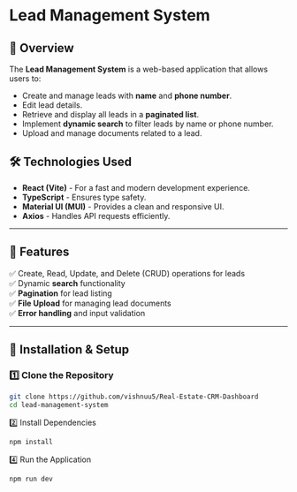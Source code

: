 # Lead Management System

## 🚀 Overview
The **Lead Management System** is a web-based application that allows users to:
- Create and manage leads with **name** and **phone number**.
- Edit lead details.
- Retrieve and display all leads in a **paginated list**.
- Implement **dynamic search** to filter leads by name or phone number.
- Upload and manage documents related to a lead.

## 🛠️ Technologies Used

- **React (Vite)** - For a fast and modern development experience.
- **TypeScript** - Ensures type safety.
- **Material UI (MUI)** - Provides a clean and responsive UI.
- **Axios** - Handles API requests efficiently.

---

## 📌 Features
✅ Create, Read, Update, and Delete (CRUD) operations for leads  
✅ Dynamic **search** functionality  
✅ **Pagination** for lead listing  
✅ **File Upload** for managing lead documents  
✅ **Error handling** and input validation  

---

## 🔧 Installation & Setup

### 1️⃣ Clone the Repository
```sh
git clone https://github.com/vishnuu5/Real-Estate-CRM-Dashboard
cd lead-management-system
```

2️⃣ Install Dependencies

```bash
npm install
```
4️⃣ Run the Application
```bash
npm run dev
```

